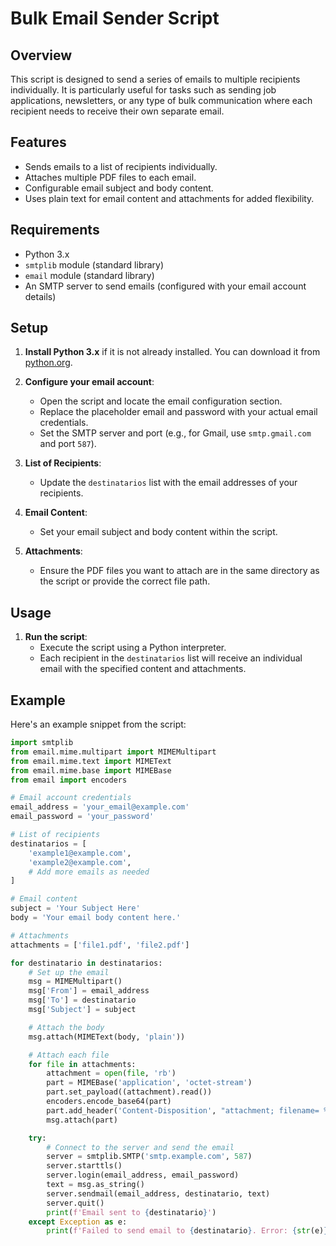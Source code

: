 # Bulk Email Sender Script

## Overview

This script is designed to send a series of emails to multiple recipients individually. It is particularly useful for tasks such as sending job applications, newsletters, or any type of bulk communication where each recipient needs to receive their own separate email.

## Features

- Sends emails to a list of recipients individually.
- Attaches multiple PDF files to each email.
- Configurable email subject and body content.
- Uses plain text for email content and attachments for added flexibility.

## Requirements

- Python 3.x
- `smtplib` module (standard library)
- `email` module (standard library)
- An SMTP server to send emails (configured with your email account details)

## Setup

1. **Install Python 3.x** if it is not already installed. You can download it from [python.org](https://www.python.org/downloads/).

2. **Configure your email account**:
   - Open the script and locate the email configuration section.
   - Replace the placeholder email and password with your actual email credentials.
   - Set the SMTP server and port (e.g., for Gmail, use `smtp.gmail.com` and port `587`).

3. **List of Recipients**:
   - Update the `destinatarios` list with the email addresses of your recipients.

4. **Email Content**:
   - Set your email subject and body content within the script.

5. **Attachments**:
   - Ensure the PDF files you want to attach are in the same directory as the script or provide the correct file path.

## Usage

1. **Run the script**:
   - Execute the script using a Python interpreter.
   - Each recipient in the `destinatarios` list will receive an individual email with the specified content and attachments.

## Example

Here's an example snippet from the script:

```python
import smtplib
from email.mime.multipart import MIMEMultipart
from email.mime.text import MIMEText
from email.mime.base import MIMEBase
from email import encoders

# Email account credentials
email_address = 'your_email@example.com'
email_password = 'your_password'

# List of recipients
destinatarios = [
    'example1@example.com',
    'example2@example.com',
    # Add more emails as needed
]

# Email content
subject = 'Your Subject Here'
body = 'Your email body content here.'

# Attachments
attachments = ['file1.pdf', 'file2.pdf']

for destinatario in destinatarios:
    # Set up the email
    msg = MIMEMultipart()
    msg['From'] = email_address
    msg['To'] = destinatario
    msg['Subject'] = subject

    # Attach the body
    msg.attach(MIMEText(body, 'plain'))

    # Attach each file
    for file in attachments:
        attachment = open(file, 'rb')
        part = MIMEBase('application', 'octet-stream')
        part.set_payload((attachment).read())
        encoders.encode_base64(part)
        part.add_header('Content-Disposition', "attachment; filename= %s" % file)
        msg.attach(part)

    try:
        # Connect to the server and send the email
        server = smtplib.SMTP('smtp.example.com', 587)
        server.starttls()
        server.login(email_address, email_password)
        text = msg.as_string()
        server.sendmail(email_address, destinatario, text)
        server.quit()
        print(f'Email sent to {destinatario}')
    except Exception as e:
        print(f'Failed to send email to {destinatario}. Error: {str(e)}')
